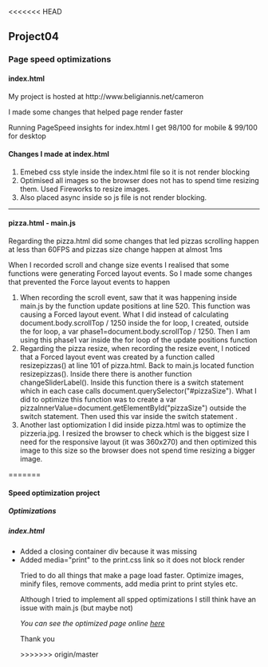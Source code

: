 <<<<<<< HEAD
<h2>Project04</h2>
<h3>Page speed optimizations</h3>
<h4>index.html</h4>
<p>My project is hosted at http://www.beligiannis.net/cameron</p>
<p>I made some changes that helped page render faster</p>
<p>Running PageSpeed insights for index.html I get 98/100 for mobile & 99/100 for desktop</p>
<h4>Changes I made at index.html</h4>
<ol>
<li>Emebed css style inside the index.html file so it is not render blocking</li>
<li>Optimised all images so the browser does not has to spend time resizing them. Used Fireworks to resize images.</li>
<li>Also placed async inside <script async src="js/perfmatters.js"></script> so js file is not render blocking.</li>
</ol>
<hr/>
<h4>pizza.html - main.js</h4>
<p>Regarding the pizza.html did some changes that led pizzas scrolling happen at less than 60FPS and pizzas size change happen at almost 1ms</p>
<p>When I recorded scroll and change size events I realised that some functions were generating Forced layout events. So I made some changes that prevented the Force layout events to happen</p>
<ol>
<li>When recording the scroll event, saw that it was happening inside main.js by the function update positions at line 520. This function was causing a Forced layout event. What I did instead of calculating document.body.scrollTop / 1250 inside the for loop, I created, outside the for loop, a var phase1=document.body.scrollTop / 1250. Then I am using this phase1 var inside the for loop of the update positions function </li>
<li>Regarding the pizza resize, when recording the resize event, I noticed that a  Forced layout event was created by a function called resizepizzas() at line 101 of pizza.html.  Back to main.js located function resizepizzas(). Inside there there is another function changeSliderLabel(). Inside this function there is a switch statement which in each case calls document.querySelector("#pizzaSize").  What I did to optimize this function was to create a var pizzaInnerValue=document.getElementById("pizzaSize") outside the switch statement. Then used this var inside the switch statement  . </li>
<li>Another last optiomization I did inside pizza.html was to optimize the pizzeria.jpg. I resized the browser to check which is the biggest size I need for the responsive layout (it was 360x270) and then optimized this image to this size so the browser does not spend time resizing a bigger image.</li>
</ol>
=======
<h4>Speed optimization project</h4>

<h5>Optimizations</h5>
<h5>index.html</h5>
<ul>
<li>
Added a closing container div </div> because it was missing
</li>
<li>
Added media="print" to the print.css link so it does not block render
</li>

<p>Tried to do all things that make a page load faster. Optimize images, minify files, remove comments, add media print to print styles etc.</p>
<p>Although I tried to implement all spped optimizations I still think have an issue with main.js (but maybe not)</p>
<p><em>You can see the optimized page online <a href="http://beligiannis.net/cameron/" target="_blank">here</a></em></p>
<p>Thank you</p>
>>>>>>> origin/master
